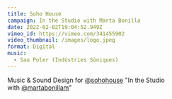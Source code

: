 ```yaml
---
title: Soho House
campaign: In the Studio with Marta Bonilla
date: 2022-02-02T19:04:52.949Z
vimeo_id: https://vimeo.com/341455902
video_thumbnail: /images/logo.jpeg
format: Digital
music:
  - Sau Poler (Indústries Sòniques)
---
```

Music & Sound Design for [@sohohouse](https://www.instagram.com/sohohouse/) "In the Studio with [@martabonillam](https://www.instagram.com/martabonillam/)"